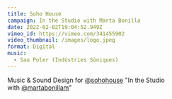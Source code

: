 ```yaml
---
title: Soho House
campaign: In the Studio with Marta Bonilla
date: 2022-02-02T19:04:52.949Z
vimeo_id: https://vimeo.com/341455902
video_thumbnail: /images/logo.jpeg
format: Digital
music:
  - Sau Poler (Indústries Sòniques)
---
```

Music & Sound Design for [@sohohouse](https://www.instagram.com/sohohouse/) "In the Studio with [@martabonillam](https://www.instagram.com/martabonillam/)"